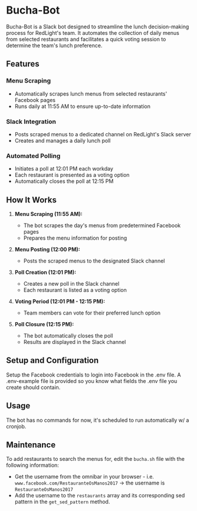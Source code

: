 # Bucha-Bot

Bucha-Bot is a Slack bot designed to streamline the lunch decision-making process for RedLight's team. It automates the collection of daily menus from selected restaurants and facilitates a quick voting session to determine the team's lunch preference.

## Features

### Menu Scraping
- Automatically scrapes lunch menus from selected restaurants' Facebook pages
- Runs daily at 11:55 AM to ensure up-to-date information

### Slack Integration
- Posts scraped menus to a dedicated channel on RedLight's Slack server
- Creates and manages a daily lunch poll

### Automated Polling
- Initiates a poll at 12:01 PM each workday
- Each restaurant is presented as a voting option
- Automatically closes the poll at 12:15 PM

## How It Works

1. **Menu Scraping (11:55 AM):**
   - The bot scrapes the day's menus from predetermined Facebook pages
   - Prepares the menu information for posting

2. **Menu Posting (12:00 PM):**
   - Posts the scraped menus to the designated Slack channel

3. **Poll Creation (12:01 PM):**
   - Creates a new poll in the Slack channel
   - Each restaurant is listed as a voting option

4. **Voting Period (12:01 PM - 12:15 PM):**
   - Team members can vote for their preferred lunch option

5. **Poll Closure (12:15 PM):**
   - The bot automatically closes the poll
   - Results are displayed in the Slack channel

## Setup and Configuration

Setup the Facebook credentials to login into Facebook in the .env file. A .env-example file is provided so you know what fields the .env file you create should contain.

## Usage

The bot has no commands for now, it's scheduled to run automatically w/ a cronjob.

## Maintenance

To add restaurants to search the menus for, edit the `bucha.sh` file with the following information:
- Get the username from the omnibar in your browser - i.e. `www.facebook.com/RestauranteOsManos2017` -> the username is `RestauranteOsManos2017`
- Add the username to the `restaurants` array and its corresponding sed pattern in the `get_sed_pattern` method.
